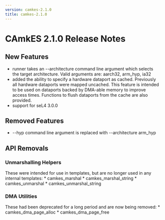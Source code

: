 ```yaml
---
version: camkes-2.1.0
title: camkes-2.1.0
---
```

# CAmkES 2.1.0 Release Notes


## New Features


  -   runner takes an --architecture command line argument which selects
      the target architecture. Valid arguments are: aarch32, arm_hyp,
      ia32
  -   added the ability to specify a hardware dataport as cached.
      Previously all hardware dataports were mapped uncached. This
      feature is intended to be used on dataports backed by DMA-able
      memory to improve access times. Functions to flush dataports from
      the cache are also provided.
  -   support for seL4 3.0.0

## Removed Features


  -   --hyp command line argument is replaced with
      --architecture arm_hyp

## API Removals


### Unmarshalling Helpers
 These were intended for use in templates,
but are no longer used in any internal templates: \* camkes_marshal \*
camkes_marshal_string \* camkes_unmarshal \*
camkes_unmarshal_string

### DMA Utilities
 These had been deprecated for a long period and
are now being removed: \* camkes_dma_page_alloc \*
camkes_dma_page_free
